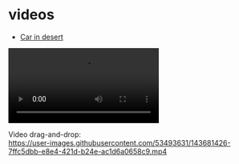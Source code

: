 # videos

* [Car in desert](car-in-desert)

![Video](car-in-desert/car-in-desert.mp4)

Video drag-and-drop:  
https://user-images.githubusercontent.com/53493631/143681426-7ffc5dbb-e8e4-421d-b24e-ac1d6a0658c9.mp4
